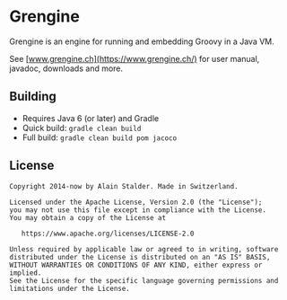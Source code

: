 Grengine
========

Grengine is an engine for running and embedding Groovy in a Java VM.

See [www.grengine.ch](https://www.grengine.ch/) for user manual, javadoc, downloads and more.

Building
--------

* Requires Java 6 (or later) and Gradle
* Quick build: `gradle clean build`
* Full build: `gradle clean build pom jacoco`

License
-------

    Copyright 2014-now by Alain Stalder. Made in Switzerland.

    Licensed under the Apache License, Version 2.0 (the "License");
    you may not use this file except in compliance with the License.
    You may obtain a copy of the License at

       https://www.apache.org/licenses/LICENSE-2.0

    Unless required by applicable law or agreed to in writing, software
    distributed under the License is distributed on an "AS IS" BASIS,
    WITHOUT WARRANTIES OR CONDITIONS OF ANY KIND, either express or implied.
    See the License for the specific language governing permissions and
    limitations under the License.
